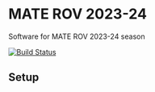 # MATE ROV 2023-24
Software for MATE ROV 2023-24 season

<a href=" https://opensource.org/licenses/Apache-2.0"><img src="https://img.shields.io/badge/License-Apache%202.0-blue.svg" alt="Build Status"></a>

## Setup

